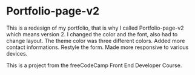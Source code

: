 # Portfolio-page-v2

This is a redesign of my portfolio, that is why I called Portfolio-page-v2 which means version 2. I changed the color and the font, also had to change layout.
The theme color was three different colors.
Added more contact informations.
Restyle the form.
Made more responsive to various devices.

This is a project from the freeCodeCamp Front End Developer Course.
